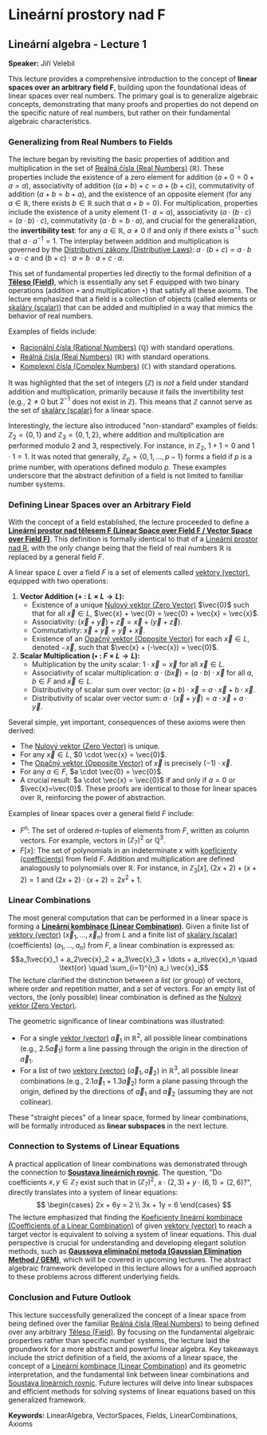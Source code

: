 # Lineární prostory nad F
## Lineární algebra - Lecture 1
**Speaker:** Jiří Velebil

This lecture provides a comprehensive introduction to the concept of **linear spaces over an arbitrary field F**, building upon the foundational ideas of linear spaces over real numbers. The primary goal is to generalize algebraic concepts, demonstrating that many proofs and properties do not depend on the specific nature of real numbers, but rather on their fundamental algebraic characteristics.

### Generalizing from Real Numbers to Fields

The lecture began by revisiting the basic properties of addition and multiplication in the set of [Reálná čísla (Real Numbers)](https://felwiki.basta.one/en/Concepts/re-ln-sla-real-numbers) ($\mathbb{R}$). These properties include the existence of a zero element for addition ($a+0=0+a=a$), associativity of addition (($a+b)+c=a+(b+c)$), commutativity of addition ($a+b=b+a$), and the existence of an opposite element (for any $a \in \mathbb{R}$, there exists $b \in \mathbb{R}$ such that $a+b=0$). For multiplication, properties include the existence of a unity element ($1 \cdot a = a$), associativity ($a \cdot (b \cdot c) = (a \cdot b) \cdot c$), commutativity ($a \cdot b = b \cdot a$), and crucial for the generalization, the **invertibility test**: for any $a \in \mathbb{R}$, $a \ne 0$ if and only if there exists $a^{-1}$ such that $a \cdot a^{-1} = 1$. The interplay between addition and multiplication is governed by the [Distributivní zákony (Distributive Laws)](https://felwiki.basta.one/en/Concepts/distributivn-z-kony-distributive-laws): $a \cdot (b+c) = a \cdot b + a \cdot c$ and $(b+c) \cdot a = b \cdot a + c \cdot a$.

This set of fundamental properties led directly to the formal definition of a **[Těleso (Field)](https://felwiki.basta.one/en/Concepts/t-leso-field)**, which is essentially any set F equipped with two binary operations (addition `+` and multiplication `•`) that satisfy all these axioms. The lecture emphasized that a field is a collection of objects (called elements or [skaláry (scalar)](https://felwiki.basta.one/en/Concepts/skal-r)) that can be added and multiplied in a way that mimics the behavior of real numbers.

Examples of fields include:
*   [Racionální čísla (Rational Numbers)](https://felwiki.basta.one/en/Concepts/racion-ln-sla-rational-numbers) ($\mathbb{Q}$) with standard operations.
*   [Reálná čísla (Real Numbers)](https://felwiki.basta.one/en/Concepts/re-ln-sla-real-numbers) ($\mathbb{R}$) with standard operations.
*   [Komplexní čísla (Complex Numbers)](https://felwiki.basta.one/en/Concepts/komplexn-sla-complex-numbers) ($\mathbb{C}$) with standard operations.

It was highlighted that the set of integers ($\mathbb{Z}$) is *not* a field under standard addition and multiplication, primarily because it fails the invertibility test (e.g., $2 \ne 0$ but $2^{-1}$ does not exist in $\mathbb{Z}$). This means that $\mathbb{Z}$ cannot serve as the set of [skaláry (scalar)](https://felwiki.basta.one/en/Concepts/skal-r) for a linear space.

Interestingly, the lecture also introduced "non-standard" examples of fields: $\mathbb{Z}_2 = \{0, 1\}$ and $\mathbb{Z}_3 = \{0, 1, 2\}$, where addition and multiplication are performed modulo 2 and 3, respectively. For instance, in $\mathbb{Z}_2$, $1+1=0$ and $1 \cdot 1 = 1$. It was noted that generally, $\mathbb{Z}_p = \{0, 1, \dots, p-1\}$ forms a field if $p$ is a prime number, with operations defined modulo $p$. These examples underscore that the abstract definition of a field is not limited to familiar number systems.

### Defining Linear Spaces over an Arbitrary Field

With the concept of a field established, the lecture proceeded to define a **[Lineární prostor nad tělesem F (Linear Space over Field F / Vector Space over Field F)](https://felwiki.basta.one/en/Concepts/line-rn-prostor-nad-t-lesem-f-linear-space-over-field-f---vector-space-over-field-f)**. This definition is formally identical to that of a [Lineární prostor nad R](https://felwiki.basta.one/en/Concepts/line-rn-prostor-nad-r), with the only change being that the field of real numbers $\mathbb{R}$ is replaced by a general field $F$.

A linear space $L$ over a field $F$ is a set of elements called [vektory (vector)](https://felwiki.basta.one/en/Concepts/vektor), equipped with two operations:
1.  **Vector Addition (+ : $L \times L \rightarrow L$):**
    *   Existence of a unique [Nulový vektor (Zero Vector)](https://felwiki.basta.one/en/Concepts/nulov-vektor-zero-vector) $\vec{0}$ such that for all $\vec{x} \in L$, $\vec{x} + \vec{0} = \vec{0} + \vec{x} = \vec{x}$.
    *   Associativity: $(\vec{x} + \vec{y}) + \vec{z} = \vec{x} + (\vec{y} + \vec{z})$.
    *   Commutativity: $\vec{x} + \vec{y} = \vec{y} + \vec{x}$.
    *   Existence of an [Opačný vektor (Opposite Vector)](https://felwiki.basta.one/en/Concepts/opa-n-vektor-opposite-vector) for each $\vec{x} \in L$, denoted $-\vec{x}$, such that $\vec{x} + (-\vec{x}) = \vec{0}$.
2.  **Scalar Multiplication (• : $F \times L \rightarrow L$):**
    *   Multiplication by the unity scalar: $1 \cdot \vec{x} = \vec{x}$ for all $\vec{x} \in L$.
    *   Associativity of scalar multiplication: $a \cdot (b \vec{x}) = (a \cdot b) \cdot \vec{x}$ for all $a, b \in F$ and $\vec{x} \in L$.
    *   Distributivity of scalar sum over vector: $(a+b) \cdot \vec{x} = a \cdot \vec{x} + b \cdot \vec{x}$.
    *   Distributivity of scalar over vector sum: $a \cdot (\vec{x} + \vec{y}) = a \cdot \vec{x} + a \cdot \vec{y}$.

Several simple, yet important, consequences of these axioms were then derived:
*   The [Nulový vektor (Zero Vector)](https://felwiki.basta.one/en/Concepts/nulov-vektor-zero-vector) is unique.
*   For any $\vec{x} \in L$, $0 \cdot \vec{x} = \vec{0}$.
*   The [Opačný vektor (Opposite Vector)](https://felwiki.basta.one/en/Concepts/opa-n-vektor-opposite-vector) of $\vec{x}$ is precisely $(-1) \cdot \vec{x}$.
*   For any $a \in F$, $a \cdot \vec{0} = \vec{0}$.
*   A crucial result: $a \cdot \vec{x} = \vec{0}$ if and only if $a=0$ or $\vec{x}=\vec{0}$. These proofs are identical to those for linear spaces over $\mathbb{R}$, reinforcing the power of abstraction.

Examples of linear spaces over a general field $F$ include:
*   $F^n$: The set of ordered $n$-tuples of elements from $F$, written as column vectors. For example, vectors in $(\mathbb{Z}_7)^2$ or $\mathbb{Q}^3$.
*   $F[x]$: The set of polynomials in an indeterminate $x$ with [koeficienty (coefficients)](https://felwiki.basta.one/en/Concepts/koeficienty-line-rn-kombinace-coefficients-of-a-linear-combination) from field $F$. Addition and multiplication are defined analogously to polynomials over $\mathbb{R}$. For instance, in $\mathbb{Z}_3[x]$, $(2x+2) + (x+2) = 1$ and $(2x+2) \cdot (x+2) = 2x^2+1$.

### Linear Combinations

The most general computation that can be performed in a linear space is forming a **[Lineární kombinace (Linear Combination)](https://felwiki.basta.one/en/Concepts/line-rn-kombinace-linear-combination)**. Given a finite list of [vektory (vector)](https://felwiki.basta.one/en/Concepts/vektor) $(\vec{x}_1, \dots, \vec{x}_n)$ from $L$ and a finite list of [skaláry (scalar)](https://felwiki.basta.one/en/Concepts/skal-r) (coefficients) $(a_1, \dots, a_n)$ from $F$, a linear combination is expressed as:
$$a_1\vec{x}_1 + a_2\vec{x}_2 + a_3\vec{x}_3 + \dots + a_n\vec{x}_n \quad \text{or} \quad \sum_{i=1}^{n} a_i \vec{x}_i$$
The lecture clarified the distinction between a *list* (or group) of vectors, where order and repetition matter, and a *set* of vectors. For an empty list of vectors, the (only possible) linear combination is defined as the [Nulový vektor (Zero Vector)](https://felwiki.basta.one/en/Concepts/nulov-vektor-zero-vector).

The geometric significance of linear combinations was illustrated:
*   For a single [vektor (vector)](https://felwiki.basta.one/en/Concepts/vektor) $\vec{a}_1$ in $\mathbb{R}^2$, all possible linear combinations (e.g., $2.5 \vec{a}_1$) form a line passing through the origin in the direction of $\vec{a}_1$.
*   For a list of two [vektory (vector)](https://felwiki.basta.one/en/Concepts/vektor) $(\vec{a}_1, \vec{a}_2)$ in $\mathbb{R}^3$, all possible linear combinations (e.g., $2.1 \vec{a}_1 + 1.3 \vec{a}_2$) form a plane passing through the origin, defined by the directions of $\vec{a}_1$ and $\vec{a}_2$ (assuming they are not collinear).

These "straight pieces" of a linear space, formed by linear combinations, will be formally introduced as **linear subspaces** in the next lecture.

### Connection to Systems of Linear Equations

A practical application of linear combinations was demonstrated through the connection to **[Soustava lineárních rovnic](https://felwiki.basta.one/en/Concepts/soustava-line-rn-ch-rovnic)**. The question, "Do coefficients $x, y \in \mathbb{Z}_7$ exist such that in $(\mathbb{Z}_7)^2$, $x \cdot (2,3) + y \cdot (6,1) = (2,6)$?", directly translates into a system of linear equations:
$$
\begin{cases}
2x + 6y = 2 \\
3x + 1y = 6
\end{cases}
$$
The lecture emphasized that finding the [Koeficienty lineární kombinace (Coefficients of a Linear Combination)](https://felwiki.basta.one/en/Concepts/koeficienty-line-rn-kombinace-coefficients-of-a-linear-combination) of given [vektory (vector)](https://felwiki.basta.one/en/Concepts/vektor) to reach a target vector is equivalent to solving a system of linear equations. This dual perspective is crucial for understanding and developing elegant solution methods, such as **[Gaussova eliminační metoda (Gaussian Elimination Method / GEM)](https://felwiki.basta.one/en/Concepts/gaussova-elimina-n-metoda-gem)**, which will be covered in upcoming lectures. The abstract algebraic framework developed in this lecture allows for a unified approach to these problems across different underlying fields.

### Conclusion and Future Outlook

This lecture successfully generalized the concept of a linear space from being defined over the familiar [Reálná čísla (Real Numbers)](https://felwiki.basta.one/en/Concepts/re-ln-sla-real-numbers) to being defined over any arbitrary [Těleso (Field)](https://felwiki.basta.one/en/Concepts/t-leso-field). By focusing on the fundamental algebraic properties rather than specific number systems, the lecture laid the groundwork for a more abstract and powerful linear algebra. Key takeaways include the strict definition of a field, the axioms of a linear space, the concept of a [Lineární kombinace (Linear Combination)](https://felwiki.basta.one/en/Concepts/line-rn-kombinace-linear-combination) and its geometric interpretation, and the fundamental link between linear combinations and [Soustava lineárních rovnic](https://felwiki.basta.one/en/Concepts/soustava-line-rn-ch-rovnic). Future lectures will delve into linear subspaces and efficient methods for solving systems of linear equations based on this generalized framework.

**Keywords:** LinearAlgebra, VectorSpaces, Fields, LinearCombinations, Axioms